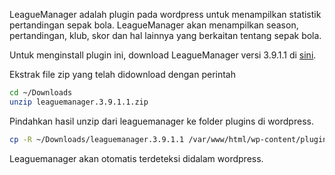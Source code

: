 LeagueManager adalah plugin pada wordpress untuk menampilkan statistik pertandingan sepak bola. LeagueManager akan menampilkan season, pertandingan, klub, skor dan hal lainnya yang berkaitan tentang sepak bola.

Untuk menginstall plugin ini, download LeagueManager versi 3.9.1.1 di [sini](https://wordpress.org/plugins/leaguemanager/advanced/).

Ekstrak file zip yang telah didownload dengan perintah
```bash
cd ~/Downloads
unzip leaguemanager.3.9.1.1.zip
```

Pindahkan hasil unzip dari leaguemanager ke folder plugins di wordpress.
```bash
cp -R ~/Downloads/leaguemanager.3.9.1.1 /var/www/html/wp-content/plugins/leaguemanager
```

Leaguemanager akan otomatis terdeteksi didalam wordpress.


